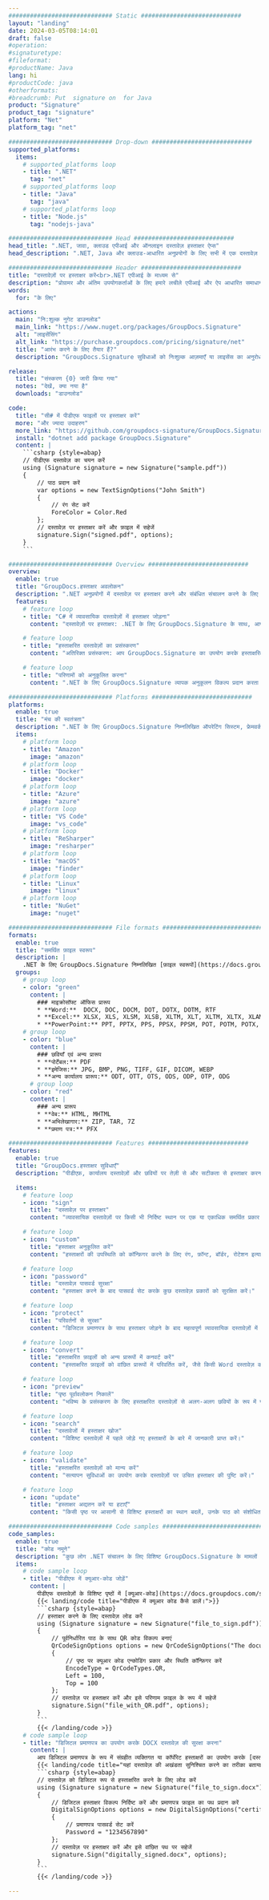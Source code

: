 ```yaml
---
############################# Static ############################
layout: "landing"
date: 2024-03-05T08:14:01
draft: false
#operation: 
#signaturetype: 
#fileformat: 
#productName: Java
lang: hi
#productCode: java
#otherformats: 
#breadcrumb: Put  signature on  for Java
product: "Signature"
product_tag: "signature"
platform: "Net"
platform_tag: "net"

############################# Drop-down ############################
supported_platforms:
  items:
    # supported_platforms loop
    - title: ".NET"
      tag: "net"
    # supported_platforms loop
    - title: "Java"
      tag: "java"
    # supported_platforms loop
    - title: "Node.js"
      tag: "nodejs-java"

############################# Head ############################
head_title: ".NET, जावा, क्लाउड एपीआई और ऑनलाइन दस्तावेज़ हस्ताक्षर ऐप्स"
head_description: ".NET, Java और क्लाउड-आधारित अनुप्रयोगों के लिए सभी में एक दस्तावेज़ ई-हस्ताक्षर समाधान प्राप्त करें। सरल ड्रैग एंड ड्रॉप सुविधा का उपयोग करके सामान्य दस्तावेज़ स्वरूपों पर ऑनलाइन हस्ताक्षर करें"

############################# Header ############################
title: "दस्तावेज़ों पर हस्ताक्षर करें<br>.NET एपीआई के माध्यम से"
description: "प्रोग्रामर और अंतिम उपयोगकर्ताओं के लिए हमारे लचीले एपीआई और ऐप आधारित समाधानों का उपयोग करके किसी भी प्लेटफ़ॉर्म पर डिजिटल दस्तावेज़ों और छवियों पर हस्ताक्षर करें।"
words:
  for: "के लिए"

actions:
  main: "नि:शुल्क नुगेट डाउनलोड"
  main_link: "https://www.nuget.org/packages/GroupDocs.Signature"
  alt: "लाइसेंसिंग"
  alt_link: "https://purchase.groupdocs.com/pricing/signature/net"
  title: "आरंभ करने के लिए तैयार हैं?"
  description: "GroupDocs.Signature सुविधाओं को निःशुल्क आज़माएँ या लाइसेंस का अनुरोध करें"

release:
  title: "संस्करण {0} जारी किया गया"
  notes: "देखें, क्या नया है"
  downloads: "डाउनलोड"

code:
  title: "सी# में पीडीएफ फाइलों पर हस्ताक्षर करें"
  more: "और ज्यादा उदाहरण"
  more_link: "https://github.com/groupdocs-signature/GroupDocs.Signature-for-.NET"
  install: "dotnet add package GroupDocs.Signature"
  content: |
    ```csharp {style=abap}   
    // पीडीएफ दस्तावेज़ का चयन करें
    using (Signature signature = new Signature("sample.pdf"))
    {
        // पाठ प्रदान करें
        var options = new TextSignOptions("John Smith")
        {
            // रंग सेट करें
            ForeColor = Color.Red
        };
        // दस्तावेज़ पर हस्ताक्षर करें और फ़ाइल में सहेजें
        signature.Sign("signed.pdf", options);
    }
    ```

############################# Overview ############################
overview:
  enable: true
  title: "GroupDocs.हस्ताक्षर अवलोकन"
  description: ".NET अनुप्रयोगों में दस्तावेज़ पर हस्ताक्षर करने और संबंधित संचालन करने के लिए एपीआई"
  features:
    # feature loop
    - title: "C# में व्यावसायिक दस्तावेज़ों में हस्ताक्षर जोड़ना"
      content: "दस्तावेज़ों पर हस्ताक्षर: .NET के लिए GroupDocs.Signature के साथ, आप PDF और Office दस्तावेज़ों में विभिन्न प्रकार के हस्ताक्षर, जैसे टेक्स्ट, चित्र, बारकोड और डिजिटल प्रमाणपत्र जोड़ सकते हैं। यह एपीआई आपको छिपे हुए मेटाडेटा सहित लगभग किसी भी डेटा प्रकार के साथ अपने दस्तावेज़ों पर हस्ताक्षर करने की अनुमति देता है।"

    # feature loop
    - title: "हस्ताक्षरित दस्तावेज़ों का प्रसंस्करण"
      content: "अतिरिक्त प्रसंस्करण: आप GroupDocs.Signature का उपयोग करके हस्ताक्षरित दस्तावेज़ों पर शक्तिशाली संचालन कर सकते हैं। इसमें व्यावसायिक दस्तावेज़ों में मौजूदा हस्ताक्षरों की खोज करना और विशिष्ट मानदंडों का उपयोग करके उन्हें सत्यापित करना शामिल है। इसके अतिरिक्त, आप इस .NET API के माध्यम से दस्तावेज़ जानकारी और पूर्वावलोकन पृष्ठों को पुनः प्राप्त कर सकते हैं।"

    # feature loop
    - title: "परिणामों को अनुकूलित करना"
      content: ".NET के लिए GroupDocs.Signature व्यापक अनुकूलन विकल्प प्रदान करता है। आप दस्तावेज़ पृष्ठ पर कहीं भी हस्ताक्षरों को सटीक रूप से रख सकते हैं और विभिन्न सेटिंग्स का उपयोग करके उनके स्वरूप को समायोजित कर सकते हैं। इसके अलावा, यह एपीआई संसाधित दस्तावेज़ों को समर्थित प्रारूपों की एक विस्तृत श्रृंखला में सहेजने का समर्थन करता है।"

############################# Platforms ############################
platforms:
  enable: true
  title: "मंच की स्वतंत्रता"
  description: ".NET के लिए GroupDocs.Signature निम्नलिखित ऑपरेटिंग सिस्टम, फ्रेमवर्क और पैकेज मैनेजर का समर्थन करता है"
  items:
    # platform loop
    - title: "Amazon"
      image: "amazon"
    # platform loop
    - title: "Docker"
      image: "docker"
    # platform loop
    - title: "Azure"
      image: "azure"
    # platform loop
    - title: "VS Code"
      image: "vs_code"
    # platform loop
    - title: "ReSharper"
      image: "resharper"
    # platform loop
    - title: "macOS"
      image: "finder"
    # platform loop
    - title: "Linux"
      image: "linux"
    # platform loop
    - title: "NuGet"
      image: "nuget"

############################# File formats ############################
formats:
  enable: true
  title: "समर्थित फ़ाइल स्वरूप"
  description: |
    .NET के लिए GroupDocs.Signature निम्नलिखित [फ़ाइल स्वरूपों](https://docs.groupdocs.com/signature/net/supported-document-formats/) के साथ संचालन का समर्थन करता है।
  groups:
    # group loop
    - color: "green"
      content: |
        ### माइक्रोसॉफ्ट ऑफिस प्रारूप
        * **Word:**  DOCX, DOC, DOCM, DOT, DOTX, DOTM, RTF
        * **Excel:** XLSX, XLS, XLSM, XLSB, XLTM, XLT, XLTM, XLTX, XLAM, SXC, SpreadsheetML
        * **PowerPoint:** PPT, PPTX, PPS, PPSX, PPSM, POT, POTM, POTX, PPTM
    # group loop
    - color: "blue"
      content: |
        ### छवियाँ एवं अन्य प्रारूप
        * **पोर्टेबल:** PDF
        * **इमेजिस:** JPG, BMP, PNG, TIFF, GIF, DICOM, WEBP
        * **अन्य कार्यालय प्रारूप:** ODT, OTT, OTS, ODS, ODP, OTP, ODG
      # group loop
    - color: "red"
      content: |
        ### अन्य प्रारूप
        * **वेब:** HTML, MHTML
        * **अभिलेखागार:** ZIP, TAR, 7Z
        * **प्रमाण पत्र:** PFX

############################# Features ############################
features:
  enable: true
  title: "GroupDocs.हस्ताक्षर सुविधाएँ"
  description: "पीडीएफ़, कार्यालय दस्तावेज़ों और छवियों पर तेज़ी से और सटीकता से हस्ताक्षर करना"

  items:
    # feature loop
    - icon: "sign"
      title: "दस्तावेज़ पर हस्ताक्षर"
      content: "व्यावसायिक दस्तावेज़ों पर किसी भी निर्दिष्ट स्थान पर एक या एकाधिक समर्थित प्रकार के हस्ताक्षर सटीक रूप से जोड़ें।"

    # feature loop
    - icon: "custom"
      title: "हस्ताक्षर अनुकूलित करें"
      content: "हस्ताक्षरों की उपस्थिति को कॉन्फ़िगर करने के लिए रंग, फ़ॉन्ट, बॉर्डर, रोटेशन इत्यादि जैसी सुविधाओं का उपयोग करें।"

    # feature loop
    - icon: "password"
      title: "दस्तावेज़ पासवर्ड सुरक्षा"
      content: "हस्ताक्षर करने के बाद पासवर्ड सेट करके कुछ दस्तावेज़ प्रकारों को सुरक्षित करें।"

    # feature loop
    - icon: "protect"
      title: "परिवर्तनों से सुरक्षा"
      content: "डिजिटल प्रमाणपत्र के साथ हस्ताक्षर जोड़ने के बाद महत्वपूर्ण व्यावसायिक दस्तावेज़ों में परिवर्तन रोकें।"

    # feature loop
    - icon: "convert"
      title: "हस्ताक्षरित फ़ाइलों को अन्य प्रारूपों में कनवर्ट करें"
      content: "हस्ताक्षरित फ़ाइलों को वांछित प्रारूपों में परिवर्तित करें, जैसे किसी Word दस्तावेज़ को PDF के रूप में सहेजना।"

    # feature loop
    - icon: "preview"
      title: "पृष्ठ पूर्वावलोकन निकालें"
      content: "भविष्य के प्रसंस्करण के लिए हस्ताक्षरित दस्तावेज़ों से अलग-अलग छवियों के रूप में पृष्ठ निकालें।"

    # feature loop
    - icon: "search"
      title: "दस्तावेजों में हस्ताक्षर खोज"
      content: "विशिष्ट दस्तावेज़ों में पहले जोड़े गए हस्ताक्षरों के बारे में जानकारी प्राप्त करें।"

    # feature loop
    - icon: "validate"
      title: "हस्ताक्षरित दस्तावेज़ों को मान्य करें"
      content: "सत्यापन सुविधाओं का उपयोग करके दस्तावेज़ों पर उचित हस्ताक्षर की पुष्टि करें।"

    # feature loop
    - icon: "update"
      title: "हस्ताक्षर अद्यतन करें या हटाएँ"
      content: "किसी पृष्ठ पर आसानी से विशिष्ट हस्ताक्षरों का स्थान बदलें, उनके पाठ को संशोधित करें, या बिना किसी समस्या के उन्हें हटा दें।"

############################# Code samples ############################
code_samples:
  enable: true
  title: "कोड नमूने"
  description: "कुछ लोग .NET संचालन के लिए विशिष्ट GroupDocs.Signature के मामलों का उपयोग करते हैं"
  items:
    # code sample loop
    - title: "पीडीएफ में क्यूआर-कोड जोड़ें"
      content: |
        पीडीएफ दस्तावेज़ों के विशिष्ट पृष्ठों में [क्यूआर-कोड](https://docs.groupdocs.com/signature/net/esign-document-with-qr-code-signature/) जोड़ने से व्यावसायिक प्रक्रियाओं में सुधार हो सकता है। नीचे GroupDocs.Signature का उपयोग करके QR कोड जोड़ने का एक उदाहरण दिया गया है।
        {{< landing/code title="पीडीएफ में क्यूआर कोड कैसे डालें।">}}
        ```csharp {style=abap}
        // हस्ताक्षर करने के लिए दस्तावेज़ लोड करें
        using (Signature signature = new Signature("file_to_sign.pdf"))
        {
            // पूर्वनिर्धारित पाठ के साथ QR कोड विकल्प बनाएं
            QrCodeSignOptions options = new QrCodeSignOptions("The document is approved by John Smith")
            {
                // पृष्ठ पर क्यूआर कोड एन्कोडिंग प्रकार और स्थिति कॉन्फ़िगर करें
                EncodeType = QrCodeTypes.QR,
                Left = 100,
                Top = 100
            };
            // दस्तावेज़ पर हस्ताक्षर करें और इसे परिणाम फ़ाइल के रूप में सहेजें
            signature.Sign("file_with_QR.pdf", options);
        }
        ```
        {{< /landing/code >}}
    # code sample loop
    - title: "डिजिटल प्रमाणपत्र का उपयोग करके DOCX दस्तावेज़ की सुरक्षा करना"
      content: |
        आप डिजिटल प्रमाणपत्र के रूप में संग्रहीत व्यक्तिगत या कॉर्पोरेट हस्ताक्षरों का उपयोग करके [दस्तावेज़ को सुरक्षित रखें](https://docs.groupdocs.com/signature/net/esign-document-with-digital-signature/) कर सकते हैं। ऐसे संरक्षित दस्तावेजों को हस्ताक्षर को अमान्य किए बिना संशोधित नहीं किया जा सकता है।
        {{< landing/code title="यहां दस्तावेज़ की अखंडता सुनिश्चित करने का तरीका बताया गया है।">}}
        ```csharp {style=abap}   
        // दस्तावेज़ को डिजिटल रूप से हस्ताक्षरित करने के लिए लोड करें
        using (Signature signature = new Signature("file_to_sign.docx"))
        {
            // डिजिटल हस्ताक्षर विकल्प निर्दिष्ट करें और प्रमाणपत्र फ़ाइल का पथ प्रदान करें
            DigitalSignOptions options = new DigitalSignOptions("certificate.pfx")
            {
                // प्रमाणपत्र पासवर्ड सेट करें
                Password = "1234567890"
            };
            // दस्तावेज़ पर हस्ताक्षर करें और इसे वांछित पथ पर सहेजें
            signature.Sign("digitally_signed.docx", options);
        }
        ```
        {{< /landing/code >}}

---
```

